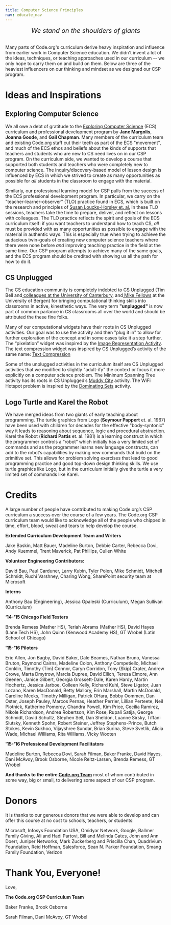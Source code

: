```yaml
---
title: Computer Science Principles
nav: educate_nav
---
```


<div style="font-style: italic; font-size: 20px; text-align: center;">We stand on the shoulders of giants</div><br/>


Many parts of Code.org's curriculum derive heavy inspiration and influence from earlier work in Computer Science education.  We didn't invent a lot of the ideas, techniques, or teaching approaches used in our curriculum -- we only hope to carry them on and build on them.  Below are three of the heaviest influencers on our thinking and mindset as we designed our CSP program. 

# Ideas and Inspirations


## Exploring Computer Science

We all owe a debt of gratitude to the [Exploring Computer Science](http://exploringcs.org) (ECS) curriculum and professional development program by **Jane Margolis**, **Joanna Goode**, and **Gail Chapman**. Many members of the curriculum team and existing Code.org staff cut their teeth as part of the ECS "movement", and much of the ECS ethos and beliefs about the kinds of supports that teachers and students who are new to CS need lives on in our CSP program. On the curriculum side, we wanted to develop a course that supported both students and teachers who were completely new to computer science.  The inquiry/discovery-based model of lesson design is influenced by ECS in which we strived to create as many opportunities as possible for *all* students in the classroom to engage with the material.

Similarly, our professional learning model for CSP pulls from the success of the ECS professional development program.  In particular, we carry on the "teacher-learner-observer" (TLO) practice found in ECS, which is built on the research and principles of [Susan Loucks-Horsley et. al.](http://www.corwin.com/books/Book231944) In these TLO sessions, teachers take the time to prepare, deliver, and reflect on lessons with colleagues. The TLO practice reflects the spirit and goals of the ECS curriculum itself: if you want teachers to understand how to teach CS, *all* must be provided with as many opportunities as possible to engage with the material in authentic ways.  This is especially true when trying to achieve the audacious twin-goals of creating new computer science teachers where there were none before *and* improving teaching practice in the field at the same time.  Our CSP program attempts to achieve many of the same goals, and the ECS program should be credited with showing us all the path for how to do it.

## CS Unplugged

The CS education community is completely indebted to [CS Unplugged ](http://csunplugged.org/about/) (Tim Bell and[ colleagues at the University of Canterbury](http://www.csse.canterbury.ac.nz/research/RG/CSE/), and[ Mike Fellows](http://www.mrfellows.net/) at the University of Bergen) for bringing computational thinking skills into classrooms in active, kinesthetic ways.  The very term **"unplugged"** is now part of common parlance in CS classrooms all over the world and should be attributed the these fine folks. 

Many of our computational widgets have their roots in CS Unplugged activities. Our goal was to use the activity and then "plug it in" to allow for further exploration of the concept and in some cases take it a step further. The “pixelation” widget was inspired by the [Image Representation Activity](http://csunplugged.org/image-representation/). The text compression widget was inspired by CS Unplugged’s activity of the same name: [Text Compression ](http://csunplugged.org/text-compression/)

Some of the unplugged activities in the curriculum itself are CS Unplugged activities that we modified to slightly "adult-ify" the context or focus it more explicitly on a computer science problem.  The Minimum Spanning Tree activity has its roots in CS Unplugged’s [Muddy City](http://csunplugged.org/minimal-spanning-trees/) activity.  The WiFi Hotspot problem is inspired by the [Dominating Sets](http://csunplugged.org/dominating-sets/) activity. 

## Logo Turtle and Karel the Robot

We have merged ideas from two giants of early teaching about programming.  The turtle graphics from Logo (**Seymour Pappert** et. al. 1967) have been used with children for decades for the effective "body-syntonic" way it leads to reasoning about sequence, logic and procedural abstraction.  Karel the Robot (**Richard Pattis** et. al. 1981) is a learning construct in which the programmer controls a “robot” which initially has a very limited set of commands and as the programmer learns new language constructs, can add to the robot’s capabilities by making new commands that build on the primitive set.  This allows for problem solving exercises that lead to good programming practice and good top-down design thinking skills. We use turtle graphics like Logo, but in the curriculum initially give the turtle a very limited set of commands like Karel.  

# Credits

A large number of people have contributed to making Code.org’s CSP curriculum a success over the course of a few years. The Code.org CSP curriculum team would like to acknowledge all of the people who chipped in time, effort, blood, sweat and tears to help develop the course.  

**Extended Curriculum Development Team and Writers**

Jake Baskin, Matt Bauer,  Madeline Burton, Debbie Carter, Rebecca Dovi,  Andy Kuemmel, Trent Maverick, Pat Phillips, Cullen White

**Volunteer Engineering Contributors:** 

David Bau, Paul Carduner, Larry Kubin, Tyler Polen, Mike Schmidt, Mitchell Schmidt, Ruchi Varshney, Charing Wong, SharePoint security team at Microsoft

**Interns**

Anthony Bau (Engineering), Jessica Opaleski (Curriculum), Megan Sullivan (Curriculum) 

**‘14-’15 Chicago Field Testers**

Brenda Remess (Mather HS), Teriah Abrams (Mather HS), David Hayes (Lane Tech HS), John Quinn (Kenwood Academy HS), GT Wrobel (Latin School of Chicago)

**'15-'16 Piloters**

Eric Allen, Jon Bagby, David Baker, Dale Beames, Nathan Bruno, Vanessa Bruton, Raymond Cairns, Madeline Colon, Anthony Competiello, Michael Conklin, Timothy (Tim) Connor, Caryn Corridon, Tony (Skip) Crater, Andrew Crowe, Marta Dmytrow, Marcia Dupree, David Ellich, Teresa Elmore, Ann Geenen, Janice Gilbert, Georgia Grossett-Dale, Karen Hardy, Martin Hochertz, Jessica Jarboe, Colleen Kelly, Richard Kuhl, Steve Ligator, Juan Lozano, Karen MacDonald, Betty Mallory, Erin Marshall, Martin McDonald, Caroline Meeks, Timothy Milligan, Patrick OHara, Bobby Oommen, Dan Oster, Joseph Pauley, Marcos Pernas, Heather Perrier, Lillian Perteete, Neil Plotnick, Katherine Pomeroy, Chandra Powell, Kim Price, Cecilia Ramirez, Nikole Richardson, Andrea Robertson, Kim Rose, Rupali Satija, George Schmidt, David Schultz, Stephen Sell, Dan Sheldon, Luanne Sirsky, Tiffani Slutsky, Kenneth Spohn, Robert Steiner, Jeffrey Stephens-Prince, Butch Stokes, Kevin Sukhoo, Vijayshree Sundar, Brian Surina, Steve Svetlik, Alicia Wade, Michael Williams, Rita Williams, Vicky Wooten


**'15-'16 Professional Development Facilitators**

Madeline Burton, Rebecca Dovi, Sarah Filman, Baker Franke, David Hayes, Dani McAvoy, Brook Osborne, Nicole Reitz-Larsen, Brenda Remess, GT Wrobel

**And thanks to the entire [Code.org Team](https://code.org/about/team)** most of whom contributed in some way, big or small, to delivering some aspect of our CSP program.

# Donors

It is thanks to our generous donors that we were able to develop and can offer this course at no cost to schools, teachers, or students:

Microsoft, Infosys Foundation USA, Omidyar Network, Google, Ballmer Family Giving, Ali and Hadi Partovi, Bill and Melinda Gates, John and Ann Doerr, Juniper Networks, Mark Zuckerberg and Priscilla Chan, Quadrivium Foundation, Reid Hoffman, Salesforce, Sean N. Parker Foundation, Smang Family Foundation, Verizon

# Thank You, Everyone!

Love,

**The Code.org CSP Curriculum Team**

Baker Franke, Brook Osborne

Sarah Filman, Dani McAvoy, GT Wrobel


